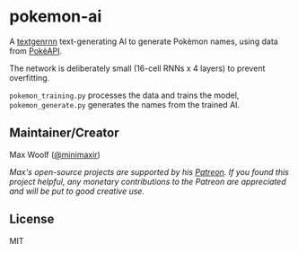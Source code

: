 # pokemon-ai

A [textgenrnn](https://github.com/minimaxir/textgenrnn) text-generating AI to generate Pokèmon names, using data from [PokèAPI](https://pokeapi.co).

The network is deliberately small (16-cell RNNs x 4 layers) to prevent overfitting.

`pokemon_training.py` processes the data and trains the model, `pokemon_generate.py` generates the names from the trained AI.

## Maintainer/Creator

Max Woolf ([@minimaxir](http://minimaxir.com))

*Max's open-source projects are supported by his [Patreon](https://www.patreon.com/minimaxir). If you found this project helpful, any monetary contributions to the Patreon are appreciated and will be put to good creative use.*

## License

MIT